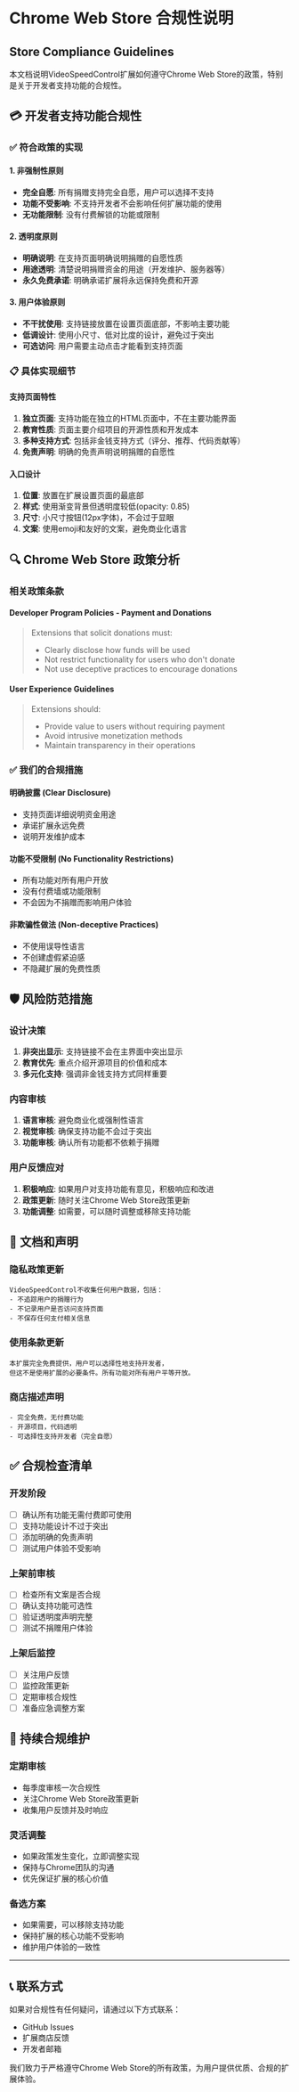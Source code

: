 # Chrome Web Store 合规性说明
## Store Compliance Guidelines

本文档说明VideoSpeedControl扩展如何遵守Chrome Web Store的政策，特别是关于开发者支持功能的合规性。

## 💳 开发者支持功能合规性

### ✅ 符合政策的实现

#### 1. 非强制性原则
- **完全自愿**: 所有捐赠支持完全自愿，用户可以选择不支持
- **功能不受影响**: 不支持开发者不会影响任何扩展功能的使用
- **无功能限制**: 没有付费解锁的功能或限制

#### 2. 透明度原则
- **明确说明**: 在支持页面明确说明捐赠的自愿性质
- **用途透明**: 清楚说明捐赠资金的用途（开发维护、服务器等）
- **永久免费承诺**: 明确承诺扩展将永远保持免费和开源

#### 3. 用户体验原则
- **不干扰使用**: 支持链接放置在设置页面底部，不影响主要功能
- **低调设计**: 使用小尺寸、低对比度的设计，避免过于突出
- **可选访问**: 用户需要主动点击才能看到支持页面

### 📋 具体实现细节

#### 支持页面特性
1. **独立页面**: 支持功能在独立的HTML页面中，不在主要功能界面
2. **教育性质**: 页面主要介绍项目的开源性质和开发成本
3. **多种支持方式**: 包括非金钱支持方式（评分、推荐、代码贡献等）
4. **免责声明**: 明确的免责声明说明捐赠的自愿性

#### 入口设计
1. **位置**: 放置在扩展设置页面的最底部
2. **样式**: 使用渐变背景但透明度较低(opacity: 0.85)
3. **尺寸**: 小尺寸按钮(12px字体)，不会过于显眼
4. **文案**: 使用emoji和友好的文案，避免商业化语言

## 🔍 Chrome Web Store 政策分析

### 相关政策条款

#### Developer Program Policies - Payment and Donations
> Extensions that solicit donations must:
> - Clearly disclose how funds will be used
> - Not restrict functionality for users who don't donate
> - Not use deceptive practices to encourage donations

#### User Experience Guidelines
> Extensions should:
> - Provide value to users without requiring payment
> - Avoid intrusive monetization methods
> - Maintain transparency in their operations

### ✅ 我们的合规措施

#### 明确披露 (Clear Disclosure)
- 支持页面详细说明资金用途
- 承诺扩展永远免费
- 说明开发维护成本

#### 功能不受限制 (No Functionality Restrictions)
- 所有功能对所有用户开放
- 没有付费墙或功能限制
- 不会因为不捐赠而影响用户体验

#### 非欺骗性做法 (Non-deceptive Practices)
- 不使用误导性语言
- 不创建虚假紧迫感
- 不隐藏扩展的免费性质

## 🛡️ 风险防范措施

### 设计决策
1. **非突出显示**: 支持链接不会在主界面中突出显示
2. **教育优先**: 重点介绍开源项目的价值和成本
3. **多元化支持**: 强调非金钱支持方式同样重要

### 内容审核
1. **语言审核**: 避免商业化或强制性语言
2. **视觉审核**: 确保支持功能不会过于突出
3. **功能审核**: 确认所有功能都不依赖于捐赠

### 用户反馈应对
1. **积极响应**: 如果用户对支持功能有意见，积极响应和改进
2. **政策更新**: 随时关注Chrome Web Store政策更新
3. **功能调整**: 如需要，可以随时调整或移除支持功能

## 📄 文档和声明

### 隐私政策更新
```
VideoSpeedControl不收集任何用户数据，包括：
- 不追踪用户的捐赠行为
- 不记录用户是否访问支持页面
- 不保存任何支付相关信息
```

### 使用条款更新
```
本扩展完全免费提供，用户可以选择性地支持开发者，
但这不是使用扩展的必要条件。所有功能对所有用户平等开放。
```

### 商店描述声明
```
- 完全免费，无付费功能
- 开源项目，代码透明
- 可选择性支持开发者（完全自愿）
```

## ✅ 合规检查清单

### 开发阶段
- [ ] 确认所有功能无需付费即可使用
- [ ] 支持功能设计不过于突出
- [ ] 添加明确的免责声明
- [ ] 测试用户体验不受影响

### 上架前审核
- [ ] 检查所有文案是否合规
- [ ] 确认支持功能可选性
- [ ] 验证透明度声明完整
- [ ] 测试不捐赠用户体验

### 上架后监控
- [ ] 关注用户反馈
- [ ] 监控政策更新
- [ ] 定期审核合规性
- [ ] 准备应急调整方案

## 🔄 持续合规维护

### 定期审核
- 每季度审核一次合规性
- 关注Chrome Web Store政策更新
- 收集用户反馈并及时响应

### 灵活调整
- 如果政策发生变化，立即调整实现
- 保持与Chrome团队的沟通
- 优先保证扩展的核心价值

### 备选方案
- 如果需要，可以移除支持功能
- 保持扩展的核心功能不受影响
- 维护用户体验的一致性

---

## 📞 联系方式

如果对合规性有任何疑问，请通过以下方式联系：
- GitHub Issues
- 扩展商店反馈
- 开发者邮箱

我们致力于严格遵守Chrome Web Store的所有政策，为用户提供优质、合规的扩展体验。